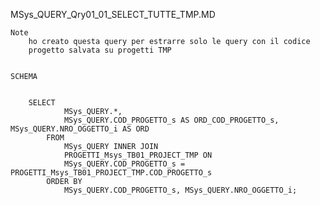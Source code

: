 MSys_QUERY_Qry01_01_SELECT_TUTTE_TMP.MD

	Note
		ho creato questa query per estrarre solo le query con il codice
		progetto salvata su progetti TMP


	SCHEMA


		SELECT 
				MSys_QUERY.*, 
				MSys_QUERY.COD_PROGETTO_s AS ORD_COD_PROGETTO_s, MSys_QUERY.NRO_OGGETTO_i AS ORD
			FROM 
				MSys_QUERY INNER JOIN 
				PROGETTI_Msys_TB01_PROJECT_TMP ON 
				MSys_QUERY.COD_PROGETTO_s = PROGETTI_Msys_TB01_PROJECT_TMP.COD_PROGETTO_s
			ORDER BY 
				MSys_QUERY.COD_PROGETTO_s, MSys_QUERY.NRO_OGGETTO_i;
